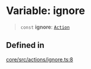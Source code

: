# Variable: ignore

> `const` **ignore**: [`Action`](../interfaces/Action.md)

## Defined in

[core/src/actions/ignore.ts:8](https://github.com/ai16z/eliza/blob/c537cb3e848b54fcb914d8ef84924fa5fdeaec66/core/src/actions/ignore.ts#L8)
